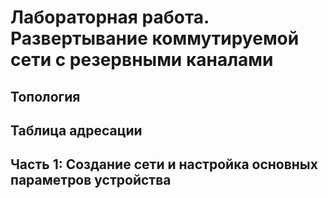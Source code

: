 # Лабораторная работа. Развертывание коммутируемой сети с резервными каналами
## Топология
## Таблица адресации
## Часть 1:	Создание сети и настройка основных параметров устройства

